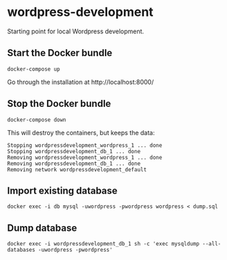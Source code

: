 # wordpress-development

Starting point for local Wordpress development.

## Start the Docker bundle

    docker-compose up

Go through the installation at http://localhost:8000/

## Stop the Docker bundle

    docker-compose down

This will destroy the containers, but keeps the data:

```
Stopping wordpressdevelopment_wordpress_1 ... done
Stopping wordpressdevelopment_db_1 ... done
Removing wordpressdevelopment_wordpress_1 ... done
Removing wordpressdevelopment_db_1 ... done
Removing network wordpressdevelopment_default
```

## Import existing database

    docker exec -i db mysql -uwordpress -pwordpress wordpress < dump.sql

## Dump database

    docker exec -i wordpressdevelopment_db_1 sh -c 'exec mysqldump --all-databases -uwordpress -pwordpress'
